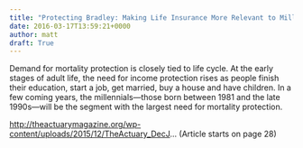 ```yaml
---
title: "Protecting Bradley: Making Life Insurance More Relevant to Millennials"
date: 2016-03-17T13:59:21+0000
author: matt
draft: True
---
```

Demand for mortality protection is closely tied to life cycle. At the early stages of adult life, the need for income protection rises as people finish their education, start a job, get married, buy a house and have children. In a few coming years, the millennials—those born between 1981 and the late 1990s—will be the segment with the largest need for mortality protection.

http://theactuarymagazine.org/wp-content/uploads/2015/12/TheActuary_DecJ...
(Article starts on page 28)
